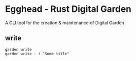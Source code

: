 # Egghead - Rust Digital Garden

A CLI tool for the creation & maintenance of Digital Garden

## write

```shell
garden write
garden write - t "Some title"
```
